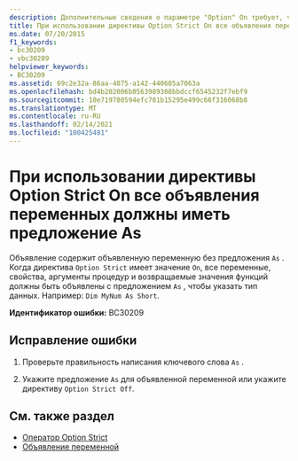 ```yaml
---
description: Дополнительные сведения о параметре "Option" On требует, чтобы все объявления переменных имели предложение "AS"
title: При использовании директивы Option Strict On все объявления переменных должны иметь предложение As
ms.date: 07/20/2015
f1_keywords:
- bc30209
- vbc30209
helpviewer_keywords:
- BC30209
ms.assetid: 69c2e32a-86aa-4075-a142-440605a7063a
ms.openlocfilehash: bd4b202006b0563989308bbdccf6545232f7ebf9
ms.sourcegitcommit: 10e719780594efc781b15295e499c66f316068b8
ms.translationtype: MT
ms.contentlocale: ru-RU
ms.lasthandoff: 02/14/2021
ms.locfileid: "100425481"
---
```

# <a name="option-strict-on-requires-all-variable-declarations-to-have-an-as-clause"></a>При использовании директивы Option Strict On все объявления переменных должны иметь предложение As

Объявление содержит объявленную переменную без предложения `As` . Когда директива `Option Strict` имеет значение `On`, все переменные, свойства, аргументы процедур и возвращаемые значения функций должны быть объявлены с предложением `As` , чтобы указать тип данных. Например: `Dim MyNum As Short`.  
  
 **Идентификатор ошибки:** BC30209  
  
## <a name="to-correct-this-error"></a>Исправление ошибки  
  
1. Проверьте правильность написания ключевого слова `As` .  
  
2. Укажите предложение `As` для объявленной переменной или укажите директиву `Option Strict Off`.  
  
## <a name="see-also"></a>См. также раздел

- [Оператор Option Strict](../language-reference/statements/option-strict-statement.md)
- [Объявление переменной](../programming-guide/language-features/variables/variable-declaration.md)

